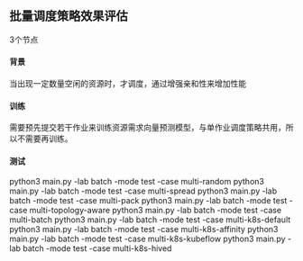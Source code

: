 ## 批量调度策略效果评估
3个节点
#### 背景
当出现一定数量空闲的资源时，才调度，通过增强亲和性来增加性能

#### 训练
需要预先提交若干作业来训练资源需求向量预测模型，与单作业调度策略共用，所以不需要再训练。

#### 测试
python3 main.py -lab batch -mode test -case multi-random
python3 main.py -lab batch -mode test -case multi-spread
python3 main.py -lab batch -mode test -case multi-pack
python3 main.py -lab batch -mode test -case multi-topology-aware
python3 main.py -lab batch -mode test -case multi-batch
python3 main.py -lab batch -mode test -case multi-k8s-default
python3 main.py -lab batch -mode test -case multi-k8s-affinity
python3 main.py -lab batch -mode test -case multi-k8s-kubeflow
python3 main.py -lab batch -mode test -case multi-k8s-hived